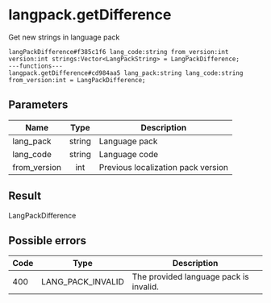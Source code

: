 # langpack.getDifference
Get new strings in language pack

```
langPackDifference#f385c1f6 lang_code:string from_version:int version:int strings:Vector<LangPackString> = LangPackDifference;
---functions---
langpack.getDifference#cd984aa5 lang_pack:string lang_code:string from_version:int = LangPackDifference;
```

## Parameters
| Name | Type | Description |
| ---- | :----: | ----------- |
| lang_pack | string | Language pack |
| lang_code | string | Language code |
| from_version | int | Previous localization pack version |


## Result
LangPackDifference

## Possible errors
| Code | Type | Description |
| ---- | :----: | ----------- |
| 400 | LANG_PACK_INVALID | The provided language pack is invalid. |

